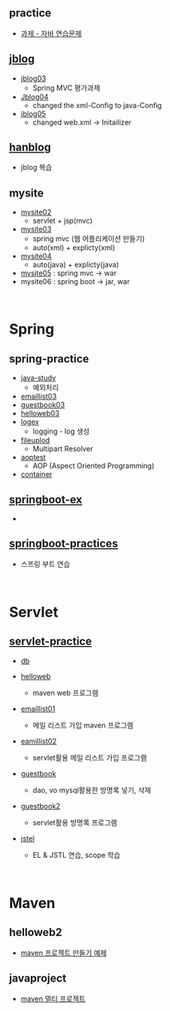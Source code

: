 ## practice
   + [과제 - 자바 연습문제](https://github.com/luster1031/JAVA_Expert_courses_Practice/tree/master/practice)

## [jblog](https://github.com/luster1031/JAVA_Expert_courses_Practice/tree/master/jblog)
   + [jblog03](https://github.com/luster1031/JAVA_Expert_courses_Practice/tree/master/jblog/jblog03) 
      + Spring MVC 평가과제
   + [Jblog04](https://github.com/luster1031/JAVA_Expert_courses_Practice/tree/master/jblog/jblog04)
      + changed the xml-Config to java-Config
   + [jblog05](https://github.com/luster1031/JAVA_Expert_courses_Practice/tree/master/jblog/jblog05)
      + changed web.xml -> Initailizer 

## [hanblog](https://github.com/luster1031/JAVA_Expert_courses_Practice/tree/master/hanblog)
   + jblog 복습
   
## mysite
   + [mysite02](https://github.com/luster1031/JAVA_Expert_courses_Practice)
      +  servlet + jsp(mvc)
   + [mysite03](https://github.com/luster1031/JAVA_Expert_courses_Practice/tree/master/mysite/mysite03)
      + spring mvc (웹 어플리케이션 만들기)
      + auto(xml) + explicty(xml)
   + [mysite04](https://github.com/luster1031/JAVA_Expert_courses_Practice/tree/master/mysite/mysite04)
      + auto(java) + explicty(java)
   + [mysite05](https://github.com/luster1031/JAVA_Expert_courses_Practice/tree/master/mysite/mysite05) : spring mvc -> war
   + mysite06 : spring boot -> jar, war

<br>


# Spring
## spring-practice
+ [java-study](https://github.com/luster1031/JAVA_Expert_courses_Practice/tree/master/java-study)
   +  예외처리 
+ [emaillist03](https://github.com/luster1031/JAVA_Expert_courses_Practice/tree/master/spring-practice/emaillist03)
+ [guestbook03](https://github.com/luster1031/JAVA_Expert_courses_Practice/tree/master/spring-practice/guestbook03)
+ [helloweb03](https://github.com/luster1031/JAVA_Expert_courses_Practice/tree/master/spring-practice/helloweb03)
+ [logex](https://github.com/luster1031/JAVA_Expert_courses_Practice/tree/master/spring-practice/logex)
   + logging - log 생성
+ [fileuplod](https://github.com/luster1031/JAVA_Expert_courses_Practice/tree/master/spring-practice/fileupload)
   +  Multipart Resolver
+ [aoptest](https://github.com/luster1031/JAVA_Expert_courses_Practice/tree/master/spring-practice/aoptest)
   +   AOP (Aspect Oriented Programming)
+ [container](https://github.com/luster1031/JAVA_Expert_courses_Practice/tree/master/spring-practice/container)

## [springboot-ex](https://github.com/luster1031/JAVA_Expert_courses_Practice/tree/master/springboot-ex)
   + 
## [springboot-practices](https://github.com/luster1031/JAVA_Expert_courses_Practice/tree/master/springboot-practices)
   + 스프링 부트 연습

<br>

# Servlet
## [servlet-practice](https://github.com/luster1031/JAVA_Expert_courses_Practice/tree/master/servlet-practice)
+ [db](https://github.com/luster1031/JAVA_Expert_courses_Practice/tree/master/servlet-practice/db)
+ [helloweb](https://github.com/luster1031/JAVA_Expert_courses_Practice/tree/master/servlet-practice/helloweb)
   + maven web 프로그램
    
+ [emaillist01](https://github.com/luster1031/JAVA_Expert_courses_Practice/tree/master/servlet-practice/emaillist01)
	+ 메일 리스트 가입 maven 프로그램

+ [eamillist02](https://github.com/luster1031/JAVA_Expert_courses_Practice/tree/master/servlet-practice/emaillist02)
   + servlet활용 메일 리스트 가입 프로그램


+ [guestbook](https://github.com/luster1031/JAVA_Expert_courses_Practice/tree/master/servlet-practice/guestbook)
   + dao, vo mysql활용한 방명록 넣기, 삭제

+ [guestbook2](https://github.com/luster1031/JAVA_Expert_courses_Practice/tree/master/servlet-practice/guestbook02)
    + servlet활용 방명록 프로그램



+ [jstel](https://github.com/luster1031/JAVA_Expert_courses_Practice/tree/master/servlet-practice/jstel)
	+ EL & JSTL 연습, scope 학습


<br>


# Maven
## helloweb2
+ [maven 프로젝트 만들기 예제](https://github.com/luster1031/JAVA_Expert_courses_Practice/tree/master/helloweb2)

## javaproject
   + [maven 멀티 프로젝트](https://github.com/luster1031/JAVA_Expert_courses_Practice/tree/master/javaproject)

